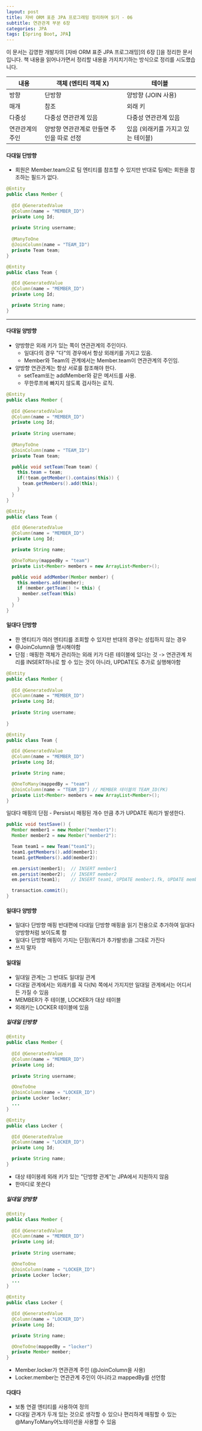 ```yaml
---
layout: post
title: 자바 ORM 표준 JPA 프로그래밍 정리하며 읽기 - 06
subtitle: 연관관계 부분 6장
categories: JPA
tags: [Spring Boot, JPA]
---
```


이 문서는 김영한 개발자의 [자바 ORM 표준 JPA 프로그래밍]의 6장 []을 정리한 문서입니다. 책 내용을 읽어나가면서 정리할 내용을 가지치기하는 방식으로 정리를 시도했습니다.


| 내용            | 객체 (엔티티 객체 X)                      | 테이블                             |
| --------------- | ----------------------------------------- | ---------------------------------- |
| 방향            | 단방향                                    | 양방향 (JOIN 사용)                 |
| 매개            | 참조                                      | 외래 키                            |
| 다중성          | 다중성 연관관계 있음                      | 다중성 연관관계 있음               |
| 연관관계의 주인 | 양방향 연관관계로 만들면 주인을 따로 선정 | 있음 (외래키를 가지고 있는 테이블) |

#### 다대일 단방향

- 회원은 Member.team으로 팀 엔티티를 참조할 수 있지만 반대로 팀에는 회원을 참조하는 필드가 없다.

```java
@Entity
public class Member {
  
  @Id @GeneratedValue
  @Column(name = "MEMBER_ID")
  private Long Id;
  
  private String username;
  
  @ManyToOne
  @JoinColumn(name = "TEAM_ID")
  private Team team;
}
```

```java
@Entity
public class Team {

  @Id @GeneratedValue
  @Column(name = "MEMBER_ID")
  private Long Id;

  private String name;
}
```

---

#### 다대일 양방향

- 양방향은 외래 키가 있는 쪽이 연관관계의 주인이다.
  - 일대다의 경우 "다"의 경우에서 항상 외래키를 가지고 있음.
  - Member와 Team의 관계에서는 Member.team이 연관관계의 주인임.
- 양방향 연관관계는 항상 서로를 참조해야 한다.
  - setTeam또는 addMember와 같은 메서드를 사용.
  - 무한루프에 빠지지 않도록 검사하는 로직.


```java
@Entity
public class Member {
  
  @Id @GeneratedValue
  @Column(name = "MEMBER_ID")
  private Long Id;
  
  private String username;
  
  @ManyToOne
  @JoinColumn(name = "TEAM_ID")
  private Team team;

  public void setTeam(Team team) {
    this.team = team;
    if(!team.getMember().contains(this)) {
      team.getMembers().add(this);
    }
  }
}
```


```java
@Entity
public class Team {

  @Id @GeneratedValue
  @Column(name = "MEMBER_ID")
  private Long Id;

  private String name;

  @OneToMany(mappedBy = "team")
  private List<Member> members = new ArrayList<Member>();

  public void addMember(Member member) {
    this.members.add(member);
    if (member.getTeam() != this) {
      member.setTeam(this)
    }
  }
}
```

#### 일대다 단방향

- 한 엔티티가 여러 엔티티를 조회할 수 있지만 반대의 경우는 성립하지 않는 경우
- @JoinColumn을 명시해야함
- 단점 : 매핑한 객체가 관리하는 외래 키가 다른 테이블에 있다는 것 -> 연관관계 처리를 INSERT하나로 할 수 있는 것이 아니라, UPDATE도 추가로 실행해야함


```java
@Entity
public class Member {
  
  @Id @GeneratedValue
  @Column(name = "MEMBER_ID")
  private Long Id;
  
  private String username;
  
}
```

```java
@Entity
public class Team {

  @Id @GeneratedValue
  @Column(name = "MEMBER_ID")
  private Long Id;

  private String name;

  @OneToMany(mappedBy = "team")
  @JoinColumn(name = "TEAM_ID") // MEMBER 테이블의 TEAM_ID(PK)
  private List<Member> members = new ArrayList<Member>();
}
```

일대다 매핑의 단점 - Persist시 매핑된 개수 만큼 추가 UPDATE 쿼리가 발생한다.

```java
public void testSave() {
  Member member1 = new Member("member1"):
  Member member2 = new Member("member2"):

  Team team1 = new Team("team1");
  team1.getMembers().add(member1):
  team1.getMembers().add(member2):

  em.persist(member1);  // INSERT member1
  em.persist(member2);  // INSERT member2
  em.persist(team1);    // INSERT team1, UPDATE member1.fk, UPDATE member2.fk

  transaction.commit();
}
```

#### 일대다 양방향

- 일대다 단방향 매핑 반대편에 다대일 단방향 매핑을 읽기 전용으로 추가하여 일대다 양방향처럼 보이도록 함
- 일대다 단방향 매핑이 가지는 단점(쿼리가 추가발생)을 그대로 가진다
- 쓰지 말자


#### 일대일

- 일대일 관계는 그 반대도 일대일 관계
- 다대일 관계에서는 외래키를 꼭 다(N) 쪽에서 가지지만 일대일 관계에서는 어디서든 가질 수 있음
- MEMBER가 주 테이블, LOCKER가 대상 테이블
- 외래키는 LOCKER 테이블에 있음

##### 일대일 단방향

```java
@Entity
public class Member {
  
  @Id @GeneratedValue
  @Column(name = "MEMBER_ID")
  private Long id;
  
  private String username;

  @OneToOne
  @JoinColumn(name = "LOCKER_ID")
  private Locker locker;
  ...
}

@Entity
public class Locker {

  @Id @GeneratedValue
  @Column(name = "LOCKER_ID")
  private Long Id;

  private String name;
}
```

- 대상 테이븡레 외래 키가 있는 "단방향 관계"는 JPA에서 지원하지 않음
- 한마디로 못쓴다


##### 일대일 양방향

```java
@Entity
public class Member {
  
  @Id @GeneratedValue
  @Column(name = "MEMBER_ID")
  private Long id;
  
  private String username;

  @OneToOne
  @JoinColumn(name = "LOCKER_ID")
  private Locker locker;
  ...
}

@Entity
public class Locker {

  @Id @GeneratedValue
  @Column(name = "LOCKER_ID")
  private Long Id;

  private String name;

  @OneToOne(mappedBy = "locker")
  private Member member;
}
```

- Member.locker가 연관관계 주인 (@JoinColumn을 사용)
- Locker.member는 연관관계 주인이 아니라고 mappedBy를 선언함

#### 다대다

- 보통 연결 엔티티를 사용하여 정의
- 다대일 관계가 두개 있는 것으로 생각할 수 있으나 편리하게 매핑할 수 있는 @ManyToMany어노테이션을 사용할 수 있음
